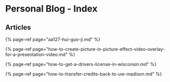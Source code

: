 # Personal Blog - Index

## Articles

{% page-ref page="aa127-hui-guo-ji.md" %}

{% page-ref page="how-to-create-picture-in-picture-effect-video-overlay-for-a-presentation-video.md" %}

{% page-ref page="how-to-get-a-drivers-license-in-wisconsin.md" %}

{% page-ref page="how-to-transfer-credits-back-to-uw-madison.md" %}

